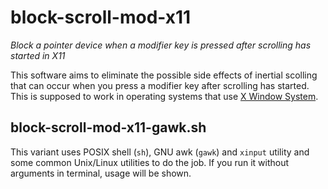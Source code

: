 # block-scroll-mod-x11

*Block a pointer device when a modifier key is pressed after scrolling has started in X11*

This software aims to eliminate the possible side effects of inertial scolling that can occur when you press a modifier key after scrolling has started. This is supposed to work in operating systems that use [X Window System](https://en.wikipedia.org/wiki/X_Window_System).

## block-scroll-mod-x11-gawk.sh
This variant uses POSIX shell (`sh`), GNU awk (`gawk`) and `xinput` utility and some common Unix/Linux utilities to do the job. If you run it without arguments in terminal, usage will be shown.
